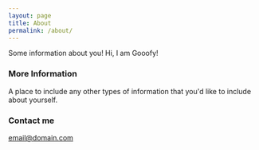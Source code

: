 ```yaml
---
layout: page
title: About
permalink: /about/
---
```


Some information about you!
Hi, I am Gooofy!
### More Information

A place to include any other types of information that you'd like to include about yourself.

### Contact me

[email@domain.com](mailto:email@domain.com)
